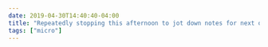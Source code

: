 ```yaml
---
date: 2019-04-30T14:40:40-04:00
title: "Repeatedly stopping this afternoon to jot down notes for next offering of a particular course. Not sure if this makes me a good prof (thinking ahead) or a bad prof (I’m supposed to be grading)"
tags: ["micro"]
---
```

